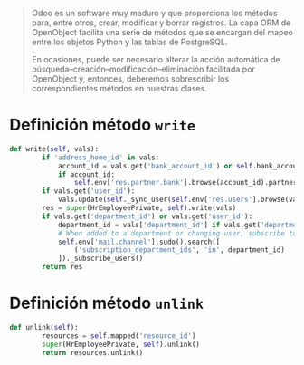 > Odoo es un software muy maduro y que proporciona los métodos para, entre otros, crear, modificar y borrar registros. La capa ORM de OpenObject facilita una serie de métodos que se encargan del mapeo entre los objetos Python y las tablas de PostgreSQL. 
> 
> En ocasiones, puede ser necesario alterar la acción automática de búsqueda–creación–modificación–eliminación facilitada por OpenObject y, entonces, deberemos sobrescribir los correspondientes métodos en nuestras clases.

# Definición método `write` 
```python
def write(self, vals):
        if 'address_home_id' in vals:
            account_id = vals.get('bank_account_id') or self.bank_account_id.id
            if account_id:
                self.env['res.partner.bank'].browse(account_id).partner_id = vals['address_home_id']
        if vals.get('user_id'):
            vals.update(self._sync_user(self.env['res.users'].browse(vals['user_id'])))
        res = super(HrEmployeePrivate, self).write(vals)
        if vals.get('department_id') or vals.get('user_id'):
            department_id = vals['department_id'] if vals.get('department_id') else self[:1].department_id.id
            # When added to a department or changing user, subscribe to the channels auto-subscribed by department
            self.env['mail.channel'].sudo().search([
                ('subscription_department_ids', 'in', department_id)
            ])._subscribe_users()
        return res
```

# Definición método `unlink`
```python
def unlink(self):
        resources = self.mapped('resource_id')
        super(HrEmployeePrivate, self).unlink()
        return resources.unlink()
```

